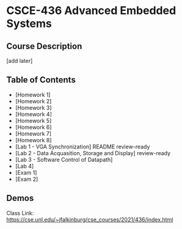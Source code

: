# CSCE-436 Advanced Embedded Systems

## Course Description
[add later]

## Table of Contents
* [Homework 1]
* [Homework 2]
* [Homework 3]
* [Homework 4]
* [Homework 5]
* [Homework 6]
* [Homework 7]
* [Homework 8]
* [Lab 1 - VGA Synchronization] README review-ready
* [Lab 2 - Data Acquasition, Storage and Display] review-ready
* [Lab 3 - Software Control of Datapath]
* [Lab 4]
* [Exam 1]
* [Exam 2]

## Demos


Class Link: https://cse.unl.edu/~jfalkinburg/cse_courses/2021/436/index.html




